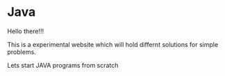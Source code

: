 # Java

Hello there!!!

This is a experimental website which will hold differnt solutions for simple problems. 

Lets start JAVA programs from scratch
